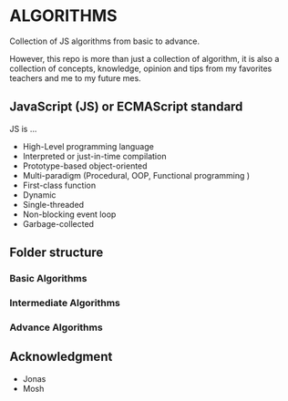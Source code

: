 # ALGORITHMS

Collection of JS algorithms from basic to advance.

However, this repo is more than just a collection of algorithm, it is also a collection of concepts, knowledge, opinion and tips from my favorites teachers and me to my future mes.

## JavaScript (JS) or ECMAScript standard

JS is ...

- High-Level programming language
- Interpreted or just-in-time compilation
- Prototype-based object-oriented
- Multi-paradigm (Procedural, OOP, Functional programming )
- First-class function
- Dynamic
- Single-threaded
- Non-blocking event loop
- Garbage-collected

## Folder structure

### Basic Algorithms

### Intermediate Algorithms

### Advance Algorithms

## Acknowledgment

- Jonas
- Mosh
